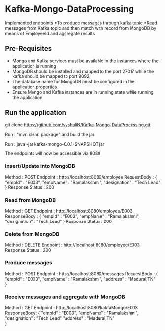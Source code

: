 # Kafka-Mongo-DataProcessing

Implemented endpoints 
*To produce messages through kafka topic 
*Read messages from Kafka topic and then match with record from MongoDB by means of EmployeeId and aggregate results

## Pre-Requisites 

* Mongo and Kafka services must be available in the instances where the application is running
* MongoDB should be installed and mapped to the port 27017 while the kafka should be mapped to port 9092
* The database name for MongoDB must be configured in the application.properties
* Ensure Mongo and Kafka instances are in running state while running the application


## Run the application

git clone https://github.com/vyshaliN/Kafka-Mongo-DataProcessing.git

Run : "mvn clean package" and build the jar

Run : java -jar kafka-mongo-0.0.1-SNAPSHOT.jar

The endpoints will now be accessible via 8080 

### Insert/Update into MongoDB

Method : POST
Endpoint : http://localhost:8080/employee
RequestBody : 
{
	"empId" : "E003",
	"empName" : "Ramalakshmi",
	"designation" : "Tech Lead"
}
Response Status : 200

### Read from MongoDB

Method : GET
Endpoint : http://localhost:8080/employee/E003
ResponseBody : 
{
	"empId" : "E003",
	"empName" : "Ramalakshmi",
	"designation" : "Tech Lead"
}
Response Status : 200

### Delete from MongoDB

Method : DELETE
Endpoint : http://localhost:8080/employee/E003
Response Status : 200

### Produce messages

Method : POST
Endpoint : http://localhost:8080/messages
RequestBody : 
{
	"empId" : "E003",
	"empName" : "Ramalakshmi",
	"address" : "Madurai,TN"	
}

### Receive messages and aggregate with MongoDB

Method : GET
Endpoint : http://localhost:8080/kakfaMongo/E003
ResponseBody:
{
	"empId" : "E003",
	"empName" : "Ramalakshmi",
	"designation" : "Tech Lead"
	"address" : "Madurai,TN"	
}






 